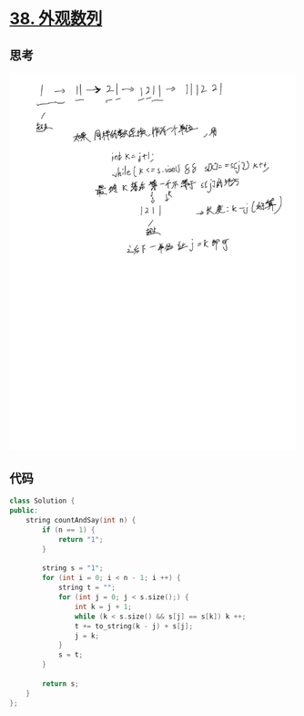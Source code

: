# [38. 外观数列](https://leetcode.cn/problems/count-and-say/description/)

## 思考

![25](../images/25.png)

## 代码

```c++
class Solution {
public:
    string countAndSay(int n) {
        if (n == 1) {
            return "1";
        }
        
        string s = "1";
        for (int i = 0; i < n - 1; i ++) {
            string t = "";
            for (int j = 0; j < s.size();) {
                int k = j + 1;
                while (k < s.size() && s[j] == s[k]) k ++;
                t += to_string(k - j) + s[j];
                j = k;
            }
            s = t;
        }

        return s;
    }
};
```

